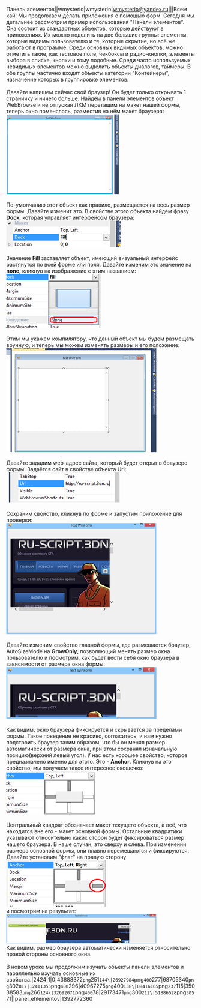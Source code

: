 Панель элементов||wmysterio|wmysterio|wmysterio@yandex.ru|||Всем хай! Мы продолжаем делать приложения с помощью форм. Сегодня мы детальнее рассмотрим пример использования "Панели элементов". Она состоит из стандартных объектов, которые действуют в приложениях. Их можно поделить на две большие группы: элементы, которые видимы пользователю и те, которые скрытие, но всё же работают в программе. Среди основных видимых объектов, можно отметить такие, как тестовое поле, чекбоксы и радио-кнопки, элементы выбора в списке, кнопки и тому подобные. Среди часто используемых невидимых элементов можно выделить объекты диалогов, таймеры. В обе группы частично входят объекты категории "Контейнеры", назначение которых в группировке элементов.<br><br>Давайте напишем сейчас свой браузер! Он будет только открывать 1 страничку и ничего больше. Найдём в панели элементов объект WebBrowse и не отпуская ЛКМ перетащим на макет нашей формы, теперь окно поменялось, разместив на нём макет браузера:<br><!--IMG9--><img alt="" src="/_pu/2/29173471.png" /><!--IMG9--><br><br>По-умолчанию этот объект как правило, размещается на весь размер формы. Давайте изменит это. В свойстве этого объекта найдём фразу **Dock**, которая управляет интерфейсом браузера:<br><!--IMG10--><img alt="" src="/_pu/2/51886528.png" /><!--IMG10--><br><br>Значение **Fill** заставляет объект, имеющий визуальный интерфейс растянутся по всей форме или поля. Давайте изменим это значение на **none**, кликнув на изображение с этим названием:<br><!--IMG1--><img alt="" src="/_pu/2/43888372.png" /><!--IMG1--><br><br>Этим мы укажем компилятору, что данный объект мы будем размещать вручную, и теперь мы можем изменять размеры и его положение:<br><!--IMG2--><img alt="" src="/_pu/2/26927984.png" /><!--IMG2--><br><br>Давайте зададим web-адрес сайта, который будет открыт в браузере формы. Задаётся сайт в свойстве объекта Url:<br><!--IMG3--><img alt="" src="/_pu/2/68705340.png" /><!--IMG3--><br><br>Сохраним свойство, кликнув по форме и запустим приложение для проверки:<br><!--IMG4--><img alt="" src="/_pu/2/12411355.png" /><!--IMG4--><br><br>Давайте изменим свойство главной формы, где размещается браузер, AutoSizeMode на **GrowOnly**, позволяющий менять размер окна пользователю и посмотрим, как будет вести себя окно браузера в зависимости от размера окна формы:<br><!--IMG5--><img alt="" src="/_pu/2/40967275.png" /><!--IMG5--><br><br>Как видим, окно браузера фиксируется и скрывается за пределами формы. Такое поведение не красиво, согласитесь, и нам нужно&nbsp; подстроить браузер таким образом, что бы он менял размер автоматически от размера окна, при этом сохранял изначальную позицию(верхний левый угол). У нас есть хорошее свойство, которое предназначено именно для этого. Это - **Anchor**. Кликнув на это свойство, мы получаем такое интересное окошечко:<br><!--IMG6--><img alt="" src="/_pu/2/08416165.png" /><!--IMG6--><br><br>Центральный квадрат обозначает макет текущего объекта, а всё, что находится вне его - макет основной формы. Остальные квадратики указывают относительно каких сторон будет фиксироваться размер нашего браузера. В наше случаи, это сверху и слева. При изменении размера основной формы, они плавно перемещаются и фиксируются. Давайте установим "флаг" на правую сторону<br><!--IMG7--><img alt="" src="/_pu/2/35038583.png" /><!--IMG7--><br>и посмотрим на результат:<br><!--IMG8--><img alt="" src="/_pu/2/32692071.png" /><!--IMG8--><br>Как видим, размер браузера автоматически изменяется относительно правой стороны основного окна.<br><br>В новом уроке мы продолжим изучать объекты панели элементов и параллельно изучать основные их свойства.|2424|1|0|43888372`png`251`144\|26927984`png`400`277\|68705340`png`302`81\|12411355`png`400`296\|40967275`png`400`138\|08416165`png`237`115\|35038583`png`266`124\|32692071`png`400`78\|29173471`png`300`212\|51886528`png`305`71\||panel_ehlementov|1392772360